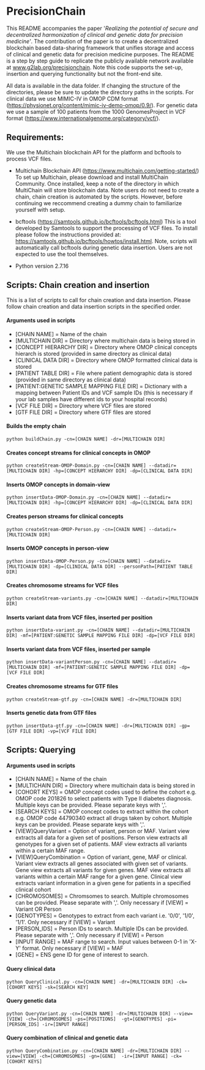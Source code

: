 # PrecisionChain
This README accompanies the paper '_Realizing the potential of secure and decentralized harmonization of clinical and genetic data for precision medicine'_. The contribution of the paper is to create a decentralized blockchain based data-sharing framework that unifies storage and access of clinical and genetic data for precision medicine purposes. The README is a step by step guide to replicate the publicly available network available at  www.g2lab.org/precisionchain. Note this code supports the set-up, insertion and querying functionality but not the front-end site.

All data is available in the data folder. If changing the structure of the directories, please be sure to update the directory paths in the scripts. For clinical data we use MIMIC-IV in OMOP CDM format (https://physionet.org/content/mimic-iv-demo-omop/0.9/). For genetic data we use a sample of 100 patients from the 1000 GenomesProject in VCF format (https://www.internationalgenome.org/category/vcf/). 


## Requirements:
We use the Multichain blockchain API for the platform and bcftools to process VCF files.
- Multichain Blockchain API (https://www.multichain.com/getting-started/)
To set up Multichain, please download and install MultiChain Community. Once installed, keep a note of the directory in which MultiChain will store blockchain data. Note users do not need to create a chain, chain creation is automated by the scripts. However, before continuing we reccommend creating a dummy chain to familiarize yourself with setup.

- bcftools (https://samtools.github.io/bcftools/bcftools.html)
This is a tool developed by Samtools to support the processing of VCF files. To install please follow the instructions provided at: https://samtools.github.io/bcftools/howtos/install.html. Note, scripts will automatically call bcftools during genetic data insertion. Users are not expected to use the tool themselves.
- Python version 2.7.16

## Scripts: Chain creation and insertion
This is a list of scripts to call for chain creation and data insertion. Please follow chain creation and data insertion scripts in the specified order.

#### Arguments used in scripts

- [CHAIN NAME] = Name of the chain <br/>
- [MULTICHAIN DIR] = Directory where multichain data is being stored in <br/>
- [CONCEPT HIERARCHY DIR] = Directory where OMOP clinical concepts hierarch is stored (provided in same directory as clinical data) <br/>
- [CLINICAL DATA DIR] = Directory where OMOP formatted clinical data is stored <br/>
- [PATIENT TABLE DIR] = File where patient demographic data is stored (provided in same directory as clinical data) <br/>
- [PATIENT:GENETIC SAMPLE MAPPING FILE DIR] =  Dictionary with a mapping between Patient IDs and VCF sample IDs (this is necessary if your lab samples have different ids to your hospital records) <br/>
- [VCF FILE DIR] = Directory where VCF files are stored <br/>
- [GTF FILE DIR] = Directory where GTF files are stored <br/>


#### Builds the empty chain
```
python buildChain.py -cn=[CHAIN NAME] -dr=[MULTICHAIN DIR]
```
#### Creates concept streams for clinical concepts in OMOP
```
python createStream-OMOP-Domain.py -cn=[CHAIN NAME] --datadir=[MULTICHAIN DIR] -hp=[CONCEPT HIERARCHY DIR] -dp=[CLINICAL DATA DIR]
```
#### Inserts OMOP concepts in domain-view
```
python insertData-OMOP-Domain.py -cn=[CHAIN NAME] --datadir=[MULTICHAIN DIR] -hp=[CONCEPT HIERARCHY DIR] -dp=[CLINICAL DATA DIR]
```
#### Creates person streams for clinical concepts 
```
python createStream-OMOP-Person.py -cn=[CHAIN NAME] --datadir=[MULTICHAIN DIR]
```
#### Inserts OMOP concepts in person-view
```
python insertData-OMOP-Person.py -cn=[CHAIN NAME] --datadir=[MULTICHAIN DIR] -dp=[CLINICAL DATA DIR] --personPath=[PATIENT TABLE DIR]
```
#### Creates chromosome streams for VCF files
```
python createStream-variants.py -cn=[CHAIN NAME] --datadir=[MULTICHAIN DIR]
```
#### Inserts variant data from VCF files, inserted per position
```
python insertData-variant.py -cn=[CHAIN NAME] --datadir=[MULTICHAIN DIR] -mf=[PATIENT:GENETIC SAMPLE MAPPING FILE DIR] -dp=[VCF FILE DIR]
```
#### Inserts variant data from VCF files, inserted per sample
```
python insertData-variantPerson.py -cn=[CHAIN NAME] --datadir=[MULTICHAIN DIR] -mf=[PATIENT:GENETIC SAMPLE MAPPING FILE DIR] -dp=[VCF FILE DIR]
```
#### Creates chromosome streams for GTF files
```
python createStream-gtf.py -cn=[CHAIN NAME] -dr=[MULTICHAIN DIR]
```
#### Inserts genetic data from GTF files
```
python insertData-gtf.py -cn=[CHAIN NAME] -dr=[MULTICHAIN DIR] -gp=[GTF FILE DIR] -vp=[VCF FILE DIR]
```
## Scripts: Querying

#### Arguments used in scripts
- [CHAIN NAME] = Name of the chain <br/>
- [MULTICHAIN DIR] = Directory where multichain data is being stored in <br/>
- [COHORT KEYS] = OMOP concept codes used to define the cohort e.g. OMOP code 201826 to select patients with Type II diabetes diagnosis. Multiple keys can be provided. Please separate keys with ','. <br/>
- [SEARCH KEYS] = OMOP concept codes to extract within the cohort e.g. OMOP code 44790340 extract all drugs taken by cohort. Multiple keys can be provided. Please separate keys with ','. <br/>
- [VIEW]QueryVariant = Option of variant, person or MAF. Variant view extracts all data for a given set of positions. Person view extracts all genotypes for a given set of patients. MAF view extracts all variants within a certain MAF range. <br/>
- [VIEW]QueryCombination = Option of variant, gene, MAF or clinical. Variant view extracts all genes associated with given set of variants. Gene view extracts all variants for given genes. MAF view extracts all variants within a certain MAF range for a given gene. Clinical view extracts variant information in a given gene for patients in a specified clinical cohort <br/>
- [CHROMOSOMES] = Chromsomes to search. Multiple chromosomes can be provided. Please separate with ','. Only necessary if [VIEW] = Variant OR Person <br/>
- [GENOTYPES] = Genotypes to extract from each variant i.e. '0/0', '1/0', '1/1'. Only necessary if [VIEW] = Variant <br/>
- [PERSON_IDS] = Person IDs to search. Multiple IDs can be provided. Please separate with ','. Only necessary if [VIEW] = Person <br/>
- [INPUT RANGE] = MAF range to search. Input values between 0-1 in 'X-Y' format. Only necessary if [VIEW] = MAF <br/>
- [GENE] = ENS gene ID for gene of interest to search. <br/>


#### Query clinical data
```
python QueryClinical.py -cn=[CHAIN NAME] -dr=[MULTICHAIN DIR] -ck=[COHORT KEYS] -sk=[SEARCH KEY]
```
#### Query genetic data
```
python QueryVariant.py -cn=[CHAIN NAME] -dr=[MULTICHAIN DIR] --view=[VIEW] -ch=[CHROMOSOMES] -ps=[POSITIONS]  -gt=[GENOTYPES] -pi=[PERSON_IDS] -ir=[INPUT RANGE]
```
#### Query combination of clinical and genetic data
```
python QueryCombination.py -cn=[CHAIN NAME] -dr=[MULTICHAIN DIR] --view=[VIEW] -ch=[CHROMOSOMES] -gn=[GENE]  -ir=[INPUT RANGE] -ck=[COHORT KEYS]
```



